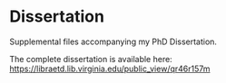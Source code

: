 # Dissertation
Supplemental files accompanying my PhD Dissertation.

The complete dissertation is available here: https://libraetd.lib.virginia.edu/public_view/qr46r157m
